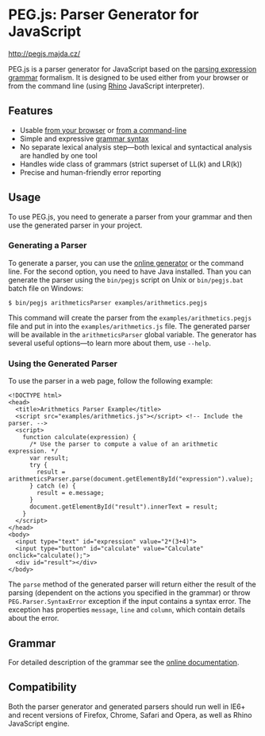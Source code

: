 PEG.js: Parser Generator for JavaScript
=======================================

<http://pegjs.majda.cz/>

PEG.js is a parser generator for JavaScript based on the [parsing expression grammar](http://en.wikipedia.org/wiki/Parsing_expression_grammar) formalism. It is designed to be used either from your browser or from the command line (using [Rhino](http://www.mozilla.org/rhino/) JavaScript interpreter).

Features
--------

  * Usable [from your browser](http://pegjs.majda.cz/online) or [from a command-line](http://pegjs.majda.cz/documentation#generating-a-parser)
  * Simple and expressive [grammar syntax](http://pegjs.majda.cz/documentation#grammar)
  * No separate lexical analysis step—both lexical and syntactical analysis are handled by one tool
  * Handles wide class of grammars (strict superset of LL(k) and LR(k))
  * Precise and human-friendly error reporting

Usage
-----

To use PEG.js, you need to generate a parser from your grammar and then use the generated parser in your project.

### Generating a Parser

To generate a parser, you can use the [online generator](http://pegjs.majda.cz/online) or the command line. For the second option, you need to have Java installed. Than you can generate the parser using the `bin/pegjs` script on Unix or `bin/pegjs.bat` batch file on Windows:

    $ bin/pegjs arithmeticsParser examples/arithmetics.pegjs

This command will create the parser from the `examples/arithmetics.pegjs` file and put in into the `examples/arithmetics.js` file. The generated parser will be available in the `arithmeticsParser` global variable. The generator has several useful options&mdash;to learn more about them, use `--help`.

### Using the Generated Parser

To use the parser in a web page, follow the following example:

    <!DOCTYPE html>
    <head>
      <title>Arithmetics Parser Example</title>
      <script src="examples/arithmetics.js"></script> <!-- Include the parser. -->
      <script>
        function calculate(expression) {
          /* Use the parser to compute a value of an arithmetic expression. */
          var result;
          try {
            result = arithmeticsParser.parse(document.getElementById("expression").value);
          } catch (e) {
            result = e.message;
          }
          document.getElementById("result").innerText = result;
        }
      </script>
    </head>
    <body>
      <input type="text" id="expression" value="2*(3+4)">
      <input type="button" id="calculate" value="Calculate" onclick="calculate();">
      <div id="result"></div>
    </body>

The `parse` method of the generated parser will return either the result of the parsing (dependent on the actions you specified in the grammar) or throw `PEG.Parser.SyntaxError` exception if the input contains a syntax error. The exception has properties `message`, `line` and `column`, which contain details about the error.

Grammar
-------
For detailed description of the grammar see the [online documentation](http://pegjs.majda.cz/documentation#grammar).

Compatibility
-------------

Both the parser generator and generated parsers should run well in IE6+ and recent versions of Firefox, Chrome, Safari and Opera, as well as Rhino JavaScript engine.

